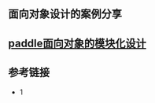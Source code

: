 ## 面向对象设计的案例分享

## [paddle面向对象的模块化设计](https://github.com/PaddlePaddle/PaddleSeg/blob/release/2.3/docs/design/create/add_new_model_cn.md)


## 参考链接
* 1 []()
